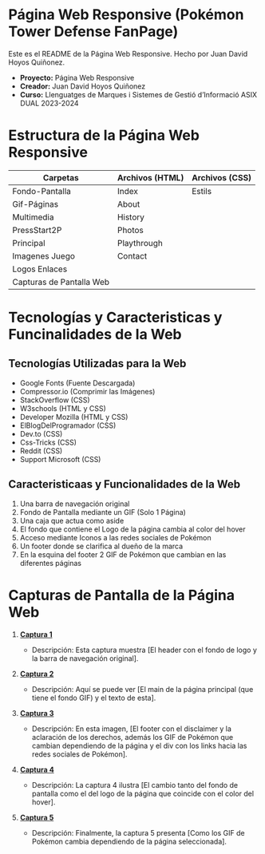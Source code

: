 # Página Web Responsive (Pokémon Tower Defense FanPage)

Este es el README de la Página Web Responsive. Hecho por Juan David Hoyos Quiñonez.

- **Proyecto:** Página Web Responsive
- **Creador:** Juan David Hoyos Quiñonez
- **Curso:** Llenguatges de Marques i Sistemes de Gestió d’Informació ASIX DUAL 2023-2024




# Estructura de la Página Web Responsive

|        Carpetas           | Archivos (HTML) | Archivos (CSS) |
|---------------------------|-----------------|----------------|
| Fondo-Pantalla            | Index           | Estils         |
| Gif-Páginas               | About           |                |
| Multimedia                | History         |                |
| PressStart2P              | Photos          |                |
| Principal                 | Playthrough     |                |
| Imagenes Juego            | Contact         |                |
| Logos Enlaces             |                 |                |
| Capturas de Pantalla Web  |                 |                |


# Tecnologías y Caracteristicas y Funcinalidades de la Web

## Tecnologías Utilizadas para la Web
- Google Fonts (Fuente Descargada)
- Compressor.io (Comprimir las Imágenes)
- StackOverflow (CSS)
- W3schools (HTML y CSS)
- Developer Mozilla (HTML y CSS)
- ElBlogDelProgramador (CSS)
- Dev.to (CSS)
- Css-Tricks (CSS)
- Reddit (CSS)
- Support Microsoft (CSS)

## Caracteristicaas y Funcionalidades de la Web
1. Una barra de navegación original
2. Fondo de Pantalla mediante un GIF (Solo 1 Página)
3. Una caja que actua como aside
4. El fondo que contiene el Logo de la página cambia al color del hover
5. Acceso mediante Iconos a las redes sociales de Pokémon
6. Un footer donde se clarifica al dueño de la marca
7. En la esquina del footer 2 GIF de Pokémon que cambian en las diferentes páginas

# Capturas de Pantalla de la Página Web

1. **[Captura 1](Capturas-de-Pantalla-Web/Captura-Pantalla-1.png)**
   - Descripción: Esta captura muestra [El header con el fondo de logo y la barra de navegación original].

2. **[Captura 2](Capturas-de-Pantalla-Web/Captura-Pantalla-2.png)**
   - Descripción: Aquí se puede ver [El main de la página principal (que tiene el fondo GIF) y el texto de esta].

3. **[Captura 3](Capturas-de-Pantalla-Web/Captura-Pantalla-3.png)**
   - Descripción: En esta imagen, [El footer con el disclaimer y la aclaración de los derechos, además los GIF de Pokémon que cambian dependiendo de la página y el div con los links hacia las redes sociales de Pokémon].

4. **[Captura 4](Capturas-de-Pantalla-Web/Captura-Pantalla-4.png)**
   - Descripción: La captura 4 ilustra [El cambio tanto del fondo de pantalla como el del logo de la página que coincide con el color del hover].

5. **[Captura 5](Capturas-de-Pantalla-Web/Captura-Pantalla-5.png)**
   - Descripción: Finalmente, la captura 5 presenta [Como los GIF de Pokémon cambia dependiendo de la página seleccionada].